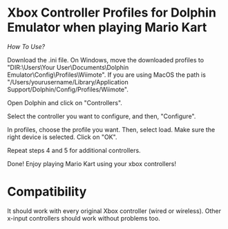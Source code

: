 # Xbox Controller Profiles for Dolphin Emulator when playing Mario Kart

*How To Use?*


Download the .ini file.
On Windows, move the downloaded profiles to "DIR:\Users\Your User\Documents\Dolphin Emulator\Config\Profiles\Wiimote". If you are using MacOS the path is "/Users/yourusername/Library/Application Support/Dolphin/Config/Profiles/Wiimote".

Open Dolphin and click on "Controllers".

Select the controller you want to configure, and then, "Configure".

In profiles, choose the profile you want. Then, select load. Make sure the right device is selected. Click on "OK".

Repeat steps 4 and 5 for additional controllers.

Done! Enjoy playing Mario Kart using your xbox controllers!


# Compatibility


It should work with every original Xbox controller (wired or wireless). Other x-input controllers should work without problems too.
